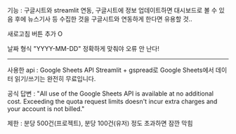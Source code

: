기능 : 구글시트와 streamlit  연동,
구글시트에 정보 업데이트하면 대시보드로 볼 수 있음
후에 뉴스기사 등 수집한 것을 구글시트와 연동하게 한다면
유용할 것..

새로고침 버튼 추가 O

날짜 형식 "YYYY-MM-DD" 정확하게 맞춰야 오류 안 난다!

-----------------
사용한 api : Google Sheets API
Streamlit + gspread로 Google Sheets에서 데이터 읽기/쓰기는 완전히 무료입니다.

공식 답변 :
"All use of the Google Sheets API is available at no additional cost. Exceeding the quota request limits doesn't incur extra charges and your account is not billed."

제한 :
분당 500건(프로젝트), 분당 100건(유저) 정도 초과하면 잠깐 막힘
